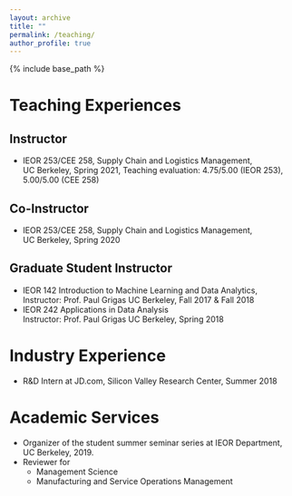 ```yaml
---
layout: archive
title: ""
permalink: /teaching/
author_profile: true
---
```

{% include base_path %} 

# Teaching Experiences
## Instructor
* IEOR 253/CEE 258, Supply Chain and Logistics Management,     
UC Berkeley, Spring 2021,
Teaching evaluation: 4.75/5.00 (IEOR 253), 5.00/5.00 (CEE 258)
## Co-Instructor
* IEOR 253/CEE 258, Supply Chain and Logistics Management,     
UC Berkeley, Spring 2020 

## Graduate Student Instructor
* IEOR 142 Introduction to Machine Learning and Data Analytics,     
Instructor: Prof. Paul Grigas
UC Berkeley, Fall 2017 & Fall 2018
* IEOR 242 Applications in Data Analysis    
Instructor: Prof. Paul Grigas
UC Berkeley, Spring 2018

# Industry Experience
* R&D Intern at JD.com, Silicon Valley Research Center, Summer 2018

# Academic Services
* Organizer of the student summer seminar series at IEOR Department, UC Berkeley, 2019.
* Reviewer for     
     * Management Science
     * Manufacturing and Service Operations Management
